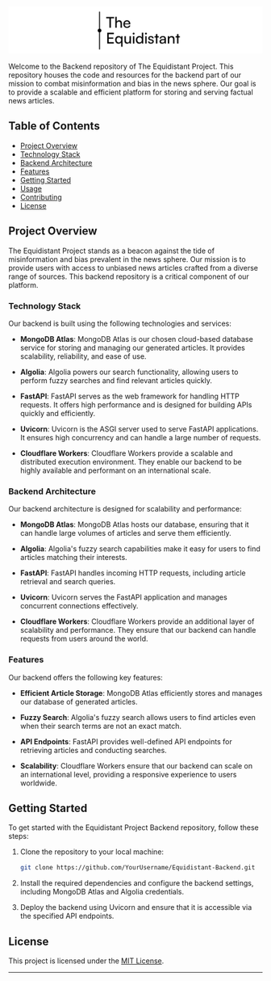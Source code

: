 ![Equidistant Project Logo](logo_banner.png)

Welcome to the Backend repository of The Equidistant Project. This repository houses the code and resources for the backend part of our mission to combat misinformation and bias in the news sphere. Our goal is to provide a scalable and efficient platform for storing and serving factual news articles.

## Table of Contents
- [Project Overview](#project-overview)
- [Technology Stack](#technology-stack)
- [Backend Architecture](#backend-architecture)
- [Features](#features)
- [Getting Started](#getting-started)
- [Usage](#usage)
- [Contributing](#contributing)
- [License](#license)

## Project Overview

The Equidistant Project stands as a beacon against the tide of misinformation and bias prevalent in the news sphere. Our mission is to provide users with access to unbiased news articles crafted from a diverse range of sources. This backend repository is a critical component of our platform.

### Technology Stack

Our backend is built using the following technologies and services:

- **MongoDB Atlas**: MongoDB Atlas is our chosen cloud-based database service for storing and managing our generated articles. It provides scalability, reliability, and ease of use.

- **Algolia**: Algolia powers our search functionality, allowing users to perform fuzzy searches and find relevant articles quickly.

- **FastAPI**: FastAPI serves as the web framework for handling HTTP requests. It offers high performance and is designed for building APIs quickly and efficiently.

- **Uvicorn**: Uvicorn is the ASGI server used to serve FastAPI applications. It ensures high concurrency and can handle a large number of requests.

- **Cloudflare Workers**: Cloudflare Workers provide a scalable and distributed execution environment. They enable our backend to be highly available and performant on an international scale.

### Backend Architecture

Our backend architecture is designed for scalability and performance:

- **MongoDB Atlas**: MongoDB Atlas hosts our database, ensuring that it can handle large volumes of articles and serve them efficiently.

- **Algolia**: Algolia's fuzzy search capabilities make it easy for users to find articles matching their interests.

- **FastAPI**: FastAPI handles incoming HTTP requests, including article retrieval and search queries.

- **Uvicorn**: Uvicorn serves the FastAPI application and manages concurrent connections effectively.

- **Cloudflare Workers**: Cloudflare Workers provide an additional layer of scalability and performance. They ensure that our backend can handle requests from users around the world.

### Features

Our backend offers the following key features:

- **Efficient Article Storage**: MongoDB Atlas efficiently stores and manages our database of generated articles.

- **Fuzzy Search**: Algolia's fuzzy search allows users to find articles even when their search terms are not an exact match.

- **API Endpoints**: FastAPI provides well-defined API endpoints for retrieving articles and conducting searches.

- **Scalability**: Cloudflare Workers ensure that our backend can scale on an international level, providing a responsive experience to users worldwide.

## Getting Started

To get started with the Equidistant Project Backend repository, follow these steps:

1. Clone the repository to your local machine:

   ```bash
   git clone https://github.com/YourUsername/Equidistant-Backend.git
   ```

2. Install the required dependencies and configure the backend settings, including MongoDB Atlas and Algolia credentials.

3. Deploy the backend using Uvicorn and ensure that it is accessible via the specified API endpoints.


## License

This project is licensed under the [MIT License](LICENSE).

---

